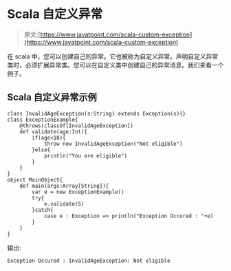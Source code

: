 # Scala 自定义异常

> 原文:[https://www.javatpoint.com/scala-custom-exception](https://www.javatpoint.com/scala-custom-exception)

在 scala 中，您可以创建自己的异常。它也被称为自定义异常。声明自定义异常类时，必须扩展异常类。您可以在自定义类中创建自己的异常消息。我们来看一个例子。

## Scala 自定义异常示例

```
class InvalidAgeException(s:String) extends Exception(s){}
class ExceptionExample{
    @throws(classOf[InvalidAgeException])
    def validate(age:Int){
        if(age<18){
            throw new InvalidAgeException("Not eligible")
        }else{
            println("You are eligible")
        }
    }
}
object MainObject{
    def main(args:Array[String]){
        var e = new ExceptionExample()
        try{
            e.validate(5)
        }catch{
            case e : Exception => println("Exception Occured : "+e)
        }
    }
}

```

输出:

```
Exception Occured : InvalidAgeException: Not eligible

```